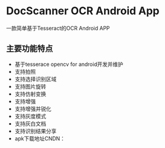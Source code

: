 # DocScanner OCR Android App
一款简单基于Tesseract的OCR Android APP
## 主要功能特点
- 基于tesserace opencv for android开发并维护
- 支持拍照
- 支持选择识别区域
- 支持图片旋转
- 支持仿射变换
- 支持增强
- 支持增强并锐化
- 支持灰度模式
- 支持灰白文档
- 支持识别结果分享
- apk下载地址CNDN：
